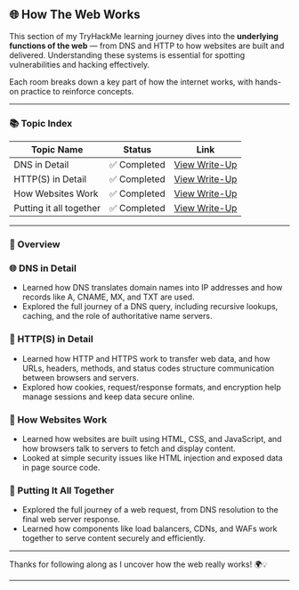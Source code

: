 ## 🌐 How The Web Works

This section of my TryHackMe learning journey dives into the **underlying functions of the web** — from DNS and HTTP to how websites are built and delivered. Understanding these systems is essential for spotting vulnerabilities and hacking effectively.

Each room breaks down a key part of how the internet works, with hands-on practice to reinforce concepts.

---

### 📚 Topic Index

| Topic Name            | Status         | Link                                                                 |
|-------------------------|----------------|----------------------------------------------------------------------|
| DNS in Detail           | ✅ Completed    | [View Write-Up](https://github.com/MQKGitHub/DNS-in-Detail)           |
| HTTP(S) in Detail       | ✅ Completed    | [View Write-Up](https://github.com/MQKGitHub/HTTP-HTTPS-in-Detail)    |
| How Websites Work       | ✅ Completed    | [View Write-Up](https://github.com/MQKGitHub/How-Websites-Work)       |
| Putting it all together | ✅ Completed    | [View Write-Up](https://github.com/MQKGitHub/Putting-it-all-Together) |

---

### 🧠 Overview

### 🌐 DNS in Detail  
- Learned how DNS translates domain names into IP addresses and how records like A, CNAME, MX, and TXT are used.  
- Explored the full journey of a DNS query, including recursive lookups, caching, and the role of authoritative name servers.

### 🔗 HTTP(S) in Detail
- Learned how HTTP and HTTPS work to transfer web data, and how URLs, headers, methods, and status codes structure communication between browsers and servers.  
- Explored how cookies, request/response formats, and encryption help manage sessions and keep data secure online.

### 🧱 How Websites Work   
- Learned how websites are built using HTML, CSS, and JavaScript, and how browsers talk to servers to fetch and display content.  
- Looked at simple security issues like HTML injection and exposed data in page source code.

### 🔄 Putting It All Together  
- Explored the full journey of a web request, from DNS resolution to the final web server response.  
- Learned how components like load balancers, CDNs, and WAFs work together to serve content securely and efficiently.

---

Thanks for following along as I uncover how the web really works! 🌍💡

---
